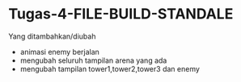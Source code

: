 # Tugas-4-FILE-BUILD-STANDALE
Yang ditambahkan/diubah
- animasi enemy berjalan 
- mengubah seluruh tampilan arena yang ada
- mengubah tampilan tower1,tower2,tower3 dan enemy
